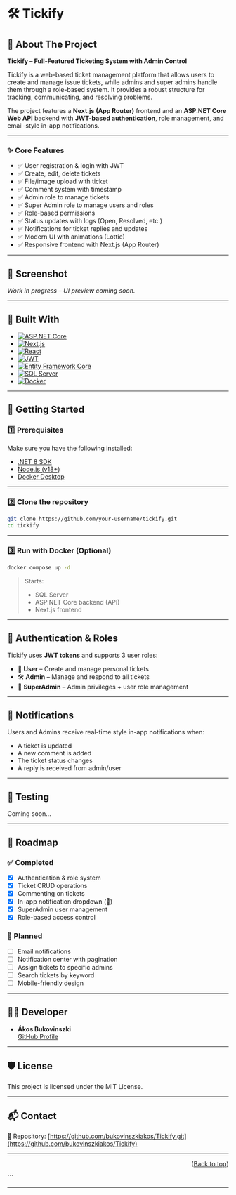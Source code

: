 # 🛠️ Tickify

## 📌 About The Project

**Tickify – Full-Featured Ticketing System with Admin Control**

Tickify is a web-based ticket management platform that allows users to create and manage issue tickets, while admins and super admins handle them through a role-based system. It provides a robust structure for tracking, communicating, and resolving problems.

The project features a **Next.js (App Router)** frontend and an **ASP.NET Core Web API** backend with **JWT-based authentication**, role management, and email-style in-app notifications.

---

### ✨ Core Features

- ✅ User registration & login with JWT  
- ✅ Create, edit, delete tickets  
- ✅ File/image upload with ticket  
- ✅ Comment system with timestamp  
- ✅ Admin role to manage tickets  
- ✅ Super Admin role to manage users and roles  
- ✅ Role-based permissions  
- ✅ Status updates with logs (Open, Resolved, etc.)  
- ✅ Notifications for ticket replies and updates  
- ✅ Modern UI with animations (Lottie)  
- ✅ Responsive frontend with Next.js (App Router)

---

## 📸 Screenshot

_Work in progress – UI preview coming soon._

---

## 🔧 Built With

- [![ASP.NET Core](https://img.shields.io/badge/ASP.NET_Core-5C2D91?style=for-the-badge&logo=dotnet&logoColor=white)](https://dotnet.microsoft.com/en-us/)
- [![Next.js](https://img.shields.io/badge/Next.js-000000?style=for-the-badge&logo=nextdotjs&logoColor=white)](https://nextjs.org/)
- [![React](https://img.shields.io/badge/React-20232A?style=for-the-badge&logo=react&logoColor=61DAFB)](https://reactjs.org/)
- [![JWT](https://img.shields.io/badge/JWT-000000?style=for-the-badge&logo=jsonwebtokens&logoColor=white)](https://jwt.io/)
- [![Entity Framework Core](https://img.shields.io/badge/Entity_Framework_Core-512BD4?style=for-the-badge&logo=dotnet&logoColor=white)](https://learn.microsoft.com/en-us/ef/)
- [![SQL Server](https://img.shields.io/badge/SQL_Server-CC2927?style=for-the-badge&logo=microsoftsqlserver&logoColor=white)](https://www.microsoft.com/en-us/sql-server)
- [![Docker](https://img.shields.io/badge/Docker-2496ED?style=for-the-badge&logo=docker&logoColor=white)](https://www.docker.com/)

---

## 🚀 Getting Started

### 1️⃣ Prerequisites

Make sure you have the following installed:

- [.NET 8 SDK](https://dotnet.microsoft.com/en-us/download/dotnet/8.0)  
- [Node.js (v18+)](https://nodejs.org/)  
- [Docker Desktop](https://www.docker.com/products/docker-desktop)

---

### 2️⃣ Clone the repository

```bash
git clone https://github.com/your-username/tickify.git
cd tickify
```

---

### 3️⃣ Run with Docker (Optional)

```bash
docker compose up -d
```

> Starts:
> - SQL Server  
> - ASP.NET Core backend (API)  
> - Next.js frontend

---

## 🔐 Authentication & Roles

Tickify uses **JWT tokens** and supports 3 user roles:

- 👤 **User** – Create and manage personal tickets  
- 🛠️ **Admin** – Manage and respond to all tickets  
- 👑 **SuperAdmin** – Admin privileges + user role management

---

## 🔔 Notifications

Users and Admins receive real-time style in-app notifications when:

- A ticket is updated  
- A new comment is added  
- The ticket status changes  
- A reply is received from admin/user

---

## 🧪 Testing

Coming soon...

---

## 📅 Roadmap

### ✅ Completed

- [x] Authentication & role system  
- [x] Ticket CRUD operations  
- [x] Commenting on tickets  
- [x] In-app notification dropdown (🔔)  
- [x] SuperAdmin user management  
- [x] Role-based access control  

### 🚧 Planned

- [ ] Email notifications  
- [ ] Notification center with pagination  
- [ ] Assign tickets to specific admins  
- [ ] Search tickets by keyword  
- [ ] Mobile-friendly design  

---

## 👨‍💻 Developer

- **Ákos Bukovinszki**  
  [GitHub Profile](https://github.com/bukovinszkiakos)

---

## 🛡️ License

This project is licensed under the MIT License.

---

## 📬 Contact

📂 Repository: [https://github.com/bukovinszkiakos/Tickify.git](https://github.com/bukovinszkiakos/Tickify)

---

<p align="right">(<a href="#top">Back to top</a>)</p>
```

---

